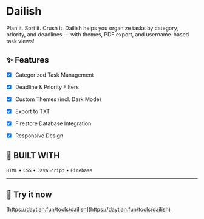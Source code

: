 # Dailish
Plan it. Sort it. Crush it. Dailish helps you organize tasks by category, priority, and deadlines — with themes, PDF export, and username-based task views!

## ✨ Features

- [x] Categorized Task Management  
- [x] Deadline & Priority Filters  
- [x] Custom Themes (incl. Dark Mode)  
- [x] Export to TXT
- [x] Firestore Database Integration  
- [x] Responsive Design  


## 🧪 BUILT WITH

`HTML`  •  `CSS`  •  `JavaScript`  •  `Firebase`

---

## 🚀 Try it now
[https://daytian.fun/tools/dailish](https://daytian.fun/tools/dailish)

